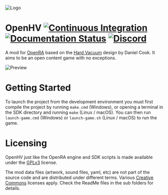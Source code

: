 ![Logo](https://github.com/OpenHV/OpenHV/blob/master/mods/hv/uibits/logo.png?raw=true)
# OpenHV [![Continuous Integration](https://github.com/OpenHV/OpenHV/workflows/Continuous%20Integration/badge.svg)](https://github.com/OpenHV/OpenHV/actions/workflows/ci.yml) [![Documentation Status](https://readthedocs.org/projects/openhv/badge/?version=latest)](https://openhv.readthedocs.io/en/latest/?badge=latest) [![Discord](https://discordapp.com/api/guilds/840983316395720715/widget.png)](https://discord.gg/X3VUtPtBTu)

A mod for [OpenRA](http://www.openra.net) based on the [Hard Vacuum](https://lostgarden.home.blog/2005/03/27/game-post-mortem-hard-vacuum/) design by Daniel Cook. It aims to be an open content game with no exceptions.

![Preview](https://img.itch.zone/aW1hZ2UvNjg5NjY5LzM4MzY5MjUucG5n/original/VzlKJN.png)

# Getting Started

To launch the project from the development environment you must first compile the project by running `make.cmd` (Windows), or opening a terminal in the SDK directory and running `make` (Linux / macOS).  You can then run `launch-game.cmd` (Windows) or `launch-game.sh` (Linux / macOS) to run the game.

# Licensing

OpenHV just like the OpenRA engine and SDK scripts is made available under the [GPLv3](https://github.com/OpenHV/OpenHV/blob/master/COPYING) license.

The mod data files (artwork, sound files, yaml, etc) are not part of the source code and are distributed under different terms. Various [Creative Commons](https://creativecommons.org/) licenses apply. Check the ReadMe files in the sub folders for details.
